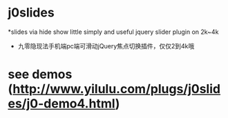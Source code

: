 # j0slides

*slides via hide show little simply and useful jquery slider plugin on 2k~4k
* 九零隐现法手机端pc端可滑动jQuery焦点切换插件，仅仅2到4k哦


# see demos (http://www.yilulu.com/plugs/j0slides/j0-demo4.html)
